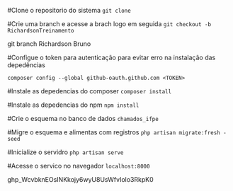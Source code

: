 
#Clone o repositorio do sistema
`git clone`

#Crie uma branch e  acesse a brach logo em seguida
`git checkout -b RichardsonTreinamento`

git branch Richardson Bruno

#Configue o token para autenticação  para evitar erro na instalação das depedências

`composer config --global github-oauth.github.com <TOKEN>`

#Instale as depedencias do composer
`composer install`

#Instale as depedencias do npm
`npm install`

#Crie o esquema no banco de dados
`chamados_ifpe`

#Migre o esquema e alimentas com registros
`php artisan migrate:fresh -seed`

#Inicialize o servidro
`php artisan serve`

#Acesse o servico no navegador
`localhost:8000`

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